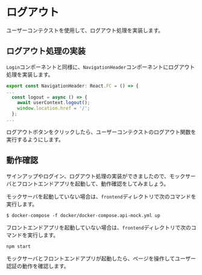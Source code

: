 # ログアウト

ユーザーコンテクストを使用して、ログアウト処理を実装します。

## ログアウト処理の実装

`Login`コンポーネントと同様に、`NavigationHeader`コンポーネントにログアウト処理を実装します。

```jsx
export const NavigationHeader: React.FC = () => {
...
  const logout = async () => {
    await userContext.logout();
    window.location.href = '/';
  };
...
```

ログアウトボタンをクリックしたら、ユーザーコンテクストのログアウト関数を実行するようにします。

## 動作確認

サインアップやログイン、ログアウト処理の実装ができましたので、モックサーバとフロントエンドアプリを起動して、動作確認をしてみましょう。

モックサーバを起動していない場合は、`frontend`ディレクトリで次のコマンドを実行します。

```
$ docker-compose -f docker/docker-compose.api-mock.yml up
```

フロントエンドアプリを起動していない場合は、`frontend`ディレクトリで次のコマンドを実行します。

```
npm start
```

モックサーバとフロントエンドアプリが起動したら、ページを操作してユーザー認証の動作を確認します。